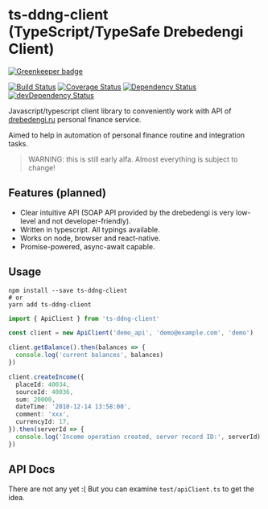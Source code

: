 # ts-ddng-client (TypeScript/TypeSafe Drebedengi Client)

[![Greenkeeper badge](https://badges.greenkeeper.io/davojan/ts-ddng-client.svg)](https://greenkeeper.io/)

[![Build Status](https://img.shields.io/travis/davojan/ts-ddng-client/master.svg)](https://travis-ci.org/davojan/ts-ddng-client)
[![Coverage Status](https://img.shields.io/coveralls/davojan/ts-ddng-client/master.svg)](https://coveralls.io/github/davojan/ts-ddng-client?branch=master)
[![Dependency Status](https://img.shields.io/david/davojan/ts-ddng-client.svg)](https://david-dm.org/davojan/ts-ddng-client)
[![devDependency Status](https://img.shields.io/david/dev/davojan/ts-ddng-client.svg)](https://david-dm.org/davojan/ts-ddng-client?type=dev)

Javascript/typescript client library to conveniently work with API of [drebedengi.ru](https://drebedengi.ru) personal
finance service.

Aimed to help in automation of personal finance routine and integration tasks.

> WARNING: this is still early alfa. Almost everything is subject to change!


## Features (planned)

* Clear intuitive API (SOAP API provided by the drebedengi is very low-level and not developer-friendly).
* Written in typescript. All typings available.
* Works on node, browser and react-native.
* Promise-powered, async-await capable.


## Usage

```shell
npm install --save ts-ddng-client
# or
yarn add ts-ddng-client
```

```typescript
import { ApiClient } from 'ts-ddng-client'

const client = new ApiClient('demo_api', 'demo@example.com', 'demo')

client.getBalance().then(balances => {
  console.log('current balances', balances)
})

client.createIncome({
  placeId: 40034,
  sourceId: 40036,
  sum: 20000,
  dateTime: '2010-12-14 13:58:00',
  comment: 'xxx',
  currencyId: 17,
}).then(serverId => {
  console.log('Income operation created, server record ID:', serverId)
})
```

## API Docs

There are not any yet :( But you can examine ``test/apiClient.ts`` to get the idea.
